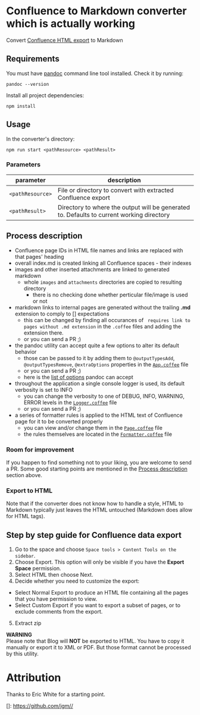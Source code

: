 # Confluence to Markdown converter which is actually working

Convert [Confluence HTML export](#conflhowto) to Markdown

## Requirements

You must have [pandoc] command line tool installed. Check it by running:

```
pandoc --version
```

Install all project dependencies:

```
npm install
```

## Usage

In the converter's directory:

```
npm run start <pathResource> <pathResult>
```

### Parameters

| parameter        | description                                                                               |
| ---------------- | ----------------------------------------------------------------------------------------- |
| `<pathResource>` | File or directory to convert with extracted Confluence export                             |
| `<pathResult>`   | Directory to where the output will be generated to. Defaults to current working directory |

## Process description<a name="process-description"></a>

- Confluence page IDs in HTML file names and links are replaced with that pages' heading
- overall index.md is created linking all Confluence spaces - their indexes
- images and other inserted attachments are linked to generated markdown
  - whole `images` and `attachments` directories are copied to resulting directory
    - there is no checking done whether perticular file/image is used or not
- markdown links to internal pages are generated without the trailing **.md** extension to comply to [] expectations
  - this can be changed by finding all occurances of ` requires link to pages without .md extension` in the `.coffee` files and adding the extension there.
  - or you can send a PR ;)
- the pandoc utility can accept quite a few options to alter its default behavior
  - those can be passed to it by adding them to `@outputTypesAdd`, `@outputTypesRemove`, `@extraOptions` properties in the [`App.coffee`](src/App.coffee) file
  - or you can send a PR ;)
  - here is the [list of options][pandoc-options] pandoc can accept
- throughout the application a single console logger is used, its default verbosity is set to INFO
  - you can change the verbosity to one of DEBUG, INFO, WARNING, ERROR levels in the [`Logger.coffee`](src/App.coffee) file
  - or you can send a PR ;)
- a series of formatter rules is applied to the HTML text of Confluence page for it to be converted properly
  - you can view and/or change them in the [`Page.coffee`](src/Page.coffee) file
  - the rules themselves are located in the [`Formatter.coffee`](src/Formatter.coffee) file

### Room for improvement

If you happen to find something not to your liking, you are welcome to send a PR. Some good starting points are mentioned in the [Process description](#process-description) section above.

### Export to HTML

Note that if the converter does not know how to handle a style, HTML to Markdown typically just leaves the HTML untouched (Markdown does allow for HTML tags).

## Step by step guide for Confluence data export<a name="conflhowto"></a>

1. Go to the space and choose `Space tools > Content Tools on the sidebar`.
2. Choose Export. This option will only be visible if you have the **Export Space** permission.
3. Select HTML then choose Next.
4. Decide whether you need to customize the export:

- Select Normal Export to produce an HTML file containing all the pages that you have permission to view.
- Select Custom Export if you want to export a subset of pages, or to exclude comments from the export.

5. Extract zip

**WARNING**  
Please note that Blog will **NOT** be exported to HTML. You have to copy it manually or export it to XML or PDF. But those format cannot be processed by this utility.

# Attribution

Thanks to Eric White for a starting point.

[pandoc]: http://pandoc.org/installing.html
[pandoc-options]: http://hackage.haskell.org/package/pandoc

[]: https://github.com/jgm//
